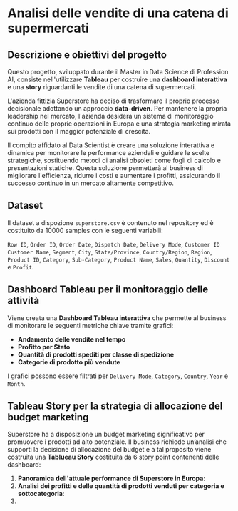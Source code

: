 # Analisi delle vendite di una catena di supermercati

## Descrizione e obiettivi del progetto
Questo progetto, sviluppato durante il Master in Data Science di Profession AI, consiste nell'utilizzare **Tableau** per costruire una **dashboard interattiva** e una **story** riguardanti le vendite di una catena di supermercati.

L'azienda fittizia Superstore ha deciso di trasformare il proprio processo decisionale adottando un approccio **data-driven**. Per mantenere la propria leadership nel mercato, l'azienda desidera un sistema di monitoraggio continuo delle proprie operazioni in Europa e una strategia marketing mirata sui prodotti con il maggior potenziale di crescita.

Il compito affidato al Data Scientist è creare una soluzione interattiva e dinamica per monitorare le performance aziendali e guidare le scelte strategiche, sostituendo metodi di analisi obsoleti come fogli di calcolo e presentazioni statiche.
Questa soluzione permetterà al business di migliorare l'efficienza, ridurre i costi e aumentare i profitti, assicurando il successo continuo in un mercato altamente competitivo.

## Dataset
Il dataset a dispozione `superstore.csv` è contenuto nel repository ed è costituito da 10000 samples con le seguenti variabili: 

`Row ID`, `Order ID`, `Order Date`, `Dispatch Date`, `Delivery Mode`, `Customer ID`	`Customer Name`, `Segment`, `City`, `State/Province`, `Country/Region`, `Region`, `Product ID`, `Category`, `Sub-Category`, `Product Name`, `Sales`, `Quantity`, `Discount` e `Profit`.

## Dashboard Tableau per il monitoraggio delle attività
Viene creata una **Dashboard Tableau interattiva** che permette al business di monitorare le seguenti metriche chiave tramite grafici:

- **Andamento delle vendite nel tempo**
- **Profitto per Stato**
- **Quantità di prodotti spediti per classe di spedizione**
- **Categorie di prodotto più vendute**

I grafici possono essere filtrati per `Delivery Mode`, `Category`, `Country`, `Year` e `Month`.

## Tableau Story per la strategia di allocazione del budget marketing
Superstore ha a disposizione un budget marketing significativo per promuovere i prodotti ad alto potenziale. Il business richiede un’analisi che supporti la decisione di allocazione del budget e a tal proposito viene costruita una **Tablueau Story** costituita da 6 story point contenenti delle dashboard:

1. **Panoramica dell'attuale performance di Superstore in Europa**:
2. **Analisi dei profitti e delle quantità di prodotti venduti per categoria e sottocategoria**:
3. 











